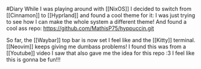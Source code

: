 #Diary
While I was playing around with [[NixOS]] I decided to switch from [[Cinnamon]] to [[Hyprland]] and found a cool theme for it:
I was just trying to see how I can make the whole system a different theme!
And found a cool ass repo: https://github.com/MathisP75/hyppuccin.git

So far, the [[Waybar]] top bar is now set I feel like and the [[Kitty]] terminal.
[[Neovim]] keeps giving me dumbass problems!
I found this was from a [[Youtube]] video I saw that also gave me the idea for this repo :3
I feel like this is gonna be fun!!!
